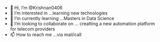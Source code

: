 - 👋 Hi, I’m @Krishnan0406
- 👀 I’m interested in ...learning new technologies
- 🌱 I’m currently learning ...Masters in Data Science
- 💞️ I’m looking to collaborate on ... creatting a new automation platform for telecom providers
- 📫 How to reach me ...via mail/call

<!---
Krishnan0406/Krishnan0406 is a ✨ special ✨ repository because its `README.md` (this file) appears on your GitHub profile.
You can click the Preview link to take a look at your changes.
--->

